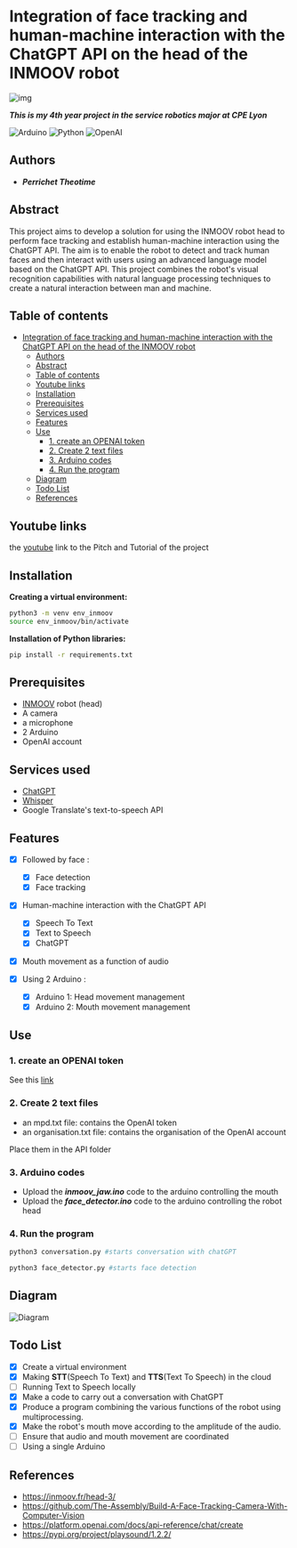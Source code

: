 # Integration of face tracking and human-machine interaction with the ChatGPT API on the head of the INMOOV robot

![img](/images/inmoov.png)

**_This is my 4th year project in the service robotics major at CPE Lyon_**

![Arduino](https://img.shields.io/badge/-Arduino-00979D?style=for-the-badge&logo=Arduino&logoColor=white) ![Python](https://img.shields.io/badge/python-3670A0?style=for-the-badge&logo=python&logoColor=ffdd54) ![OpenAI](https://img.shields.io/badge/OpenAI-FF5A00?style=for-the-badge&logo=openai&logoColor=white)

## Authors

- **_Perrichet Theotime_**

## Abstract

This project aims to develop a solution for using the INMOOV robot head to perform face tracking and establish human-machine interaction using the ChatGPT API. The aim is to enable the robot to detect and track human faces and then interact with users using an advanced language model based on the ChatGPT API. This project combines the robot's visual recognition capabilities with natural language processing techniques to create a natural interaction between man and machine.

## Table of contents

- [Integration of face tracking and human-machine interaction with the ChatGPT API on the head of the INMOOV robot](#integration-of-face-tracking-and-human-machine-interaction-with-the-chatgpt-api-on-the-head-of-the-inmoov-robot)
  - [Authors](#authors)
  - [Abstract](#abstract)
  - [Table of contents](#table-of-contents)
  - [Youtube links](#youtube-links)
  - [Installation](#installation)
  - [Prerequisites](#prerequisites)
  - [Services used](#services-used)
  - [Features](#features)
  - [Use](#use)
    - [1. create an OPENAI token](#1-create-an-openai-token)
    - [2. Create 2 text files](#2-create-2-text-files)
    - [3. Arduino codes](#3-arduino-codes)
    - [4. Run the program](#4-run-the-program)
  - [Diagram](#diagram)
  - [Todo List](#todo-list)
  - [References](#references)

## Youtube links

the [youtube](https://www.youtube.com/playlist?list=PLxonWIbIdwC61nbJOSWWsmZ7bKpfgkA30) link to the Pitch and Tutorial of the project

## Installation

**Creating a virtual environment:**

```bash
python3 -m venv env_inmoov
source env_inmoov/bin/activate
```

**Installation of Python libraries:**

```bash
pip install -r requirements.txt
```

## Prerequisites

- [INMOOV](https://inmoov.fr/head-3/) robot (head)
- A camera
- a microphone
- 2 Arduino
- OpenAI account

## Services used

- [ChatGPT](https://openai.com/chatgpt)
- [Whisper](https://openai.com/research/whisper)
- Google Translate's text-to-speech API

## Features

- [x] Followed by face :
  - [x] Face detection
  - [x] Face tracking

- [x] Human-machine interaction with the ChatGPT API
  - [x] Speech To Text
  - [x] Text to Speech
  - [x] ChatGPT

- [x] Mouth movement as a function of audio

- [x] Using 2 Arduino :
  - [x] Arduino 1: Head movement management
  - [x] Arduino 2: Mouth movement management

## Use

### 1. create an OPENAI token

See this [link](https://platform.openai.com/docs/api-reference/authentication)

### 2. Create 2 text files

- an mpd.txt file: contains the OpenAI token
- an organisation.txt file: contains the organisation of the OpenAI account

Place them in the API folder

### 3. Arduino codes

- Upload the ***inmoov_jaw.ino*** code to the arduino controlling the mouth
- Upload the ***face_detector.ino*** code to the arduino controlling the robot head

### 4. Run the program

```bash
python3 conversation.py #starts conversation with chatGPT
```

```bash
python3 face_detector.py #starts face detection
```

## Diagram

![Diagram](/images/diagram.png)

## Todo List

- [x] Create a virtual environment
- [x] Making **STT**(Speech To Text) and **TTS**(Text To Speech) in the cloud
- [ ] Running Text to Speech locally
- [x] Make a code to carry out a conversation with ChatGPT
- [x] Produce a program combining the various functions of the robot using multiprocessing.
- [x] Make the robot's mouth move according to the amplitude of the audio.
- [ ] Ensure that audio and mouth movement are coordinated
- [ ] Using a single Arduino

## References

- <https://inmoov.fr/head-3/>
- <https://github.com/The-Assembly/Build-A-Face-Tracking-Camera-With-Computer-Vision>
- <https://platform.openai.com/docs/api-reference/chat/create>
- <https://pypi.org/project/playsound/1.2.2/>
